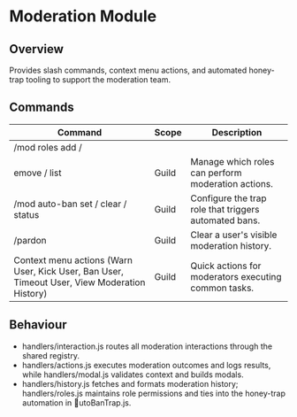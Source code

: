 ﻿# Moderation Module

## Overview
Provides slash commands, context menu actions, and automated honey-trap tooling to support the moderation team.

## Commands
| Command | Scope | Description |
|---------|-------|-------------|
| /mod roles add / emove / list | Guild | Manage which roles can perform moderation actions. |
| /mod auto-ban set / clear / status | Guild | Configure the trap role that triggers automated bans. |
| /pardon | Guild | Clear a user's visible moderation history. |
| Context menu actions (Warn User, Kick User, Ban User, Timeout User, View Moderation History) | Guild | Quick actions for moderators executing common tasks. |

## Behaviour
- handlers/interaction.js routes all moderation interactions through the shared registry.
- handlers/actions.js executes moderation outcomes and logs results, while handlers/modal.js validates context and builds modals.
- handlers/history.js fetches and formats moderation history; handlers/roles.js maintains role permissions and ties into the honey-trap automation in utoBanTrap.js.
